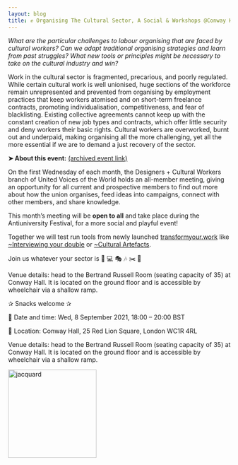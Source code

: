 ```yaml
---
layout: blog
title: ✊ Organising The Cultural Sector, A Social & Workshops @Conway Hall, Antiuniversity 2021
---
```

*What are the particular challenges to labour organising that are faced by cultural workers?*
*Can we adapt traditional organising strategies and learn from past struggles?*
*What new tools or principles might be necessary to take on the cultural industry and win?*

Work in the cultural sector is fragmented, precarious, and poorly regulated. While certain cultural work is well unionised, huge sections of the workforce remain unrepresented and prevented from organising by employment practices that keep workers atomised and on short-term freelance contracts, promoting individualisation, competitiveness, and fear of blacklisting. Existing collective agreements cannot keep up with the constant creation of new job types and contracts, which offer little security and deny workers their basic rights. Cultural workers are overworked, burnt out and underpaid, making organising all the more challenging, yet all the more essential if we are to demand a just recovery of the sector.

**➤ About this event:** [(archived event link)](https://www.antiuniversity.org/events/organising-the-cultural-sector-a-social-and-some-workshops)

On the first Wednesday of each month, the Designers + Cultural Workers branch of United Voices of the World holds an all-member meeting, giving an opportunity for all current and prospective members to find out more about how the union organises, feed ideas into campaigns, connect with other members, and share knowledge.

This month’s meeting will be **open to all** and take place during the Antiuniversity Festival, for a more social and playful event!

Together we will test run tools from newly launched [transformyour.work](https://transformyour.work/) like [~Interviewing your double](https://transformyour.work/6e2f9932a0764e8d979236bd241dc93d) or [~Cultural Artefacts](https://transformyour.work/bc9773ac4dd841aa810e8b35262a5515).

Join us whatever your sector is 🎨 💻 🎭 🎶 ✂️ 🏫

Venue details: head to the Bertrand Russell Room (seating capacity of 35) at Conway Hall. It is located on the ground floor and is accessible by wheelchair via a shallow ramp.

✰ Snacks welcome ✰

📆 Date and time: Wed, 8 September 2021, 18:00 – 20:00 BST

📍 Location:
Conway Hall, 25 Red Lion Square, London WC1R 4RL

Venue details: head to the Bertrand Russell Room (seating capacity of 35) at Conway Hall. It is located on the ground floor and is accessible by wheelchair via a shallow ramp.

<img src="https://i.postimg.cc/JzJPwJGL/DCW-ANTIUNI-2021.jpg" alt="jacquard" style="width:200px; background-color: transparent; border: 0px;">
